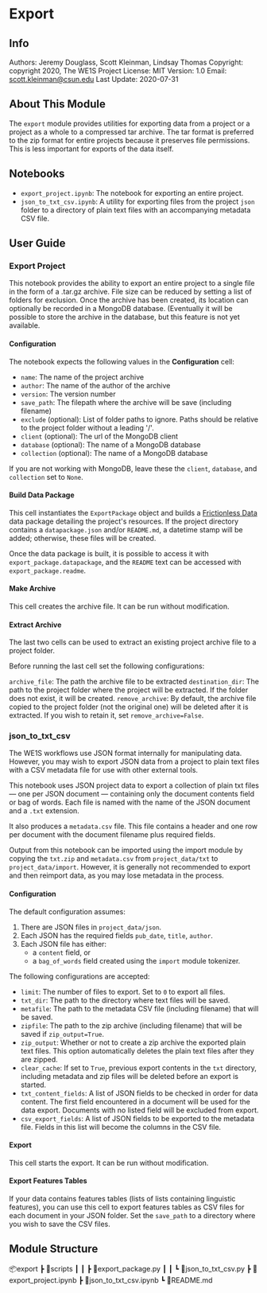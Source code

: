 # Export

## Info

Authors: Jeremy Douglass, Scott Kleinman, Lindsay Thomas
Copyright: copyright 2020, The WE1S Project
License: MIT
Version: 1.0
Email: scott.kleinman@csun.edu
Last Update: 2020-07-31

## About This Module

The `export` module provides utilities for exporting data from a project or a project as a whole to a compressed tar archive. The tar format is preferred to the zip format for entire projects because it preserves file permissions. This is less important for exports of the data itself.

## Notebooks

- `export_project.ipynb`: The notebook for exporting an entire project.
- `json_to_txt_csv.ipynb`: A utility for exporting files from the project `json` folder to a directory of plain text files with an accompanying metadata CSV file.

## User Guide

### Export Project

This notebook provides the ability to export an entire project to a single file in the form of a .tar.gz archive. File size can be reduced by setting a list of folders for exclusion. Once the archive has been created, its location can optionally be recorded in a MongoDB database. (Eventually it will be possible to store the archive in the database, but this feature is not yet available.

#### Configuration

The notebook expects the following values in the **Configuration** cell:

- `name`: The name of the project archive
- `author`: The name of the author of the archive
- `version`: The version number
- `save_path`: The filepath where the archive will be save (including filename)
- `exclude` (optional): List of folder paths to ignore. Paths should be relative to the project folder without a leading '/'.
- `client` (optional): The url of the MongoDB client
- `database` (optional): The name of a MongoDB database
- `collection` (optional): The name of a MongoDB database

If you are not working with MongoDB, leave these the `client`, `database`, and `collection` set to `None`.

#### Build Data Package

This cell instantiates the `ExportPackage` object and builds a <a href="https://frictionlessdata.io/" target="_blank">Frictionless Data</a> data package detailing the project's resources. If the project directory contains a `datapackage.json` and/or `README.md`, a datetime stamp will be added; otherwise, these files will be created.

Once the data package is built, it is possible to access it with `export_package.datapackage`, and the `README` text can be accessed with `export_package.readme`.

#### Make Archive

This cell creates the archive file. It can be run without modification.

#### Extract Archive

The last two cells can be used to extract an existing project archive file to a project folder. 

Before running the last cell set the following configurations:

`archive_file`: The path the archive file to be extracted
`destination_dir`: The path to the project folder where the project will be extracted. If the folder does not exist, it will be created.
`remove_archive`: By default, the archive file copied to the project folder (not the original one) will be deleted after it is extracted. If you wish to retain it, set `remove_archive=False`.


### json_to_txt_csv

The WE1S workflows use JSON format internally for manipulating data. However, you may wish to export JSON data from a project to plain text files with a CSV metadata file for use with other external tools.

This notebook uses JSON project data to export a collection of plain txt files &mdash; one per JSON document &mdash; containing only the document contents field or bag of words. Each file is named with the name of the JSON document and a `.txt` extension.

It also produces a `metadata.csv` file. This file contains a header and one row per document with the document filename plus required fields.

Output from this notebook can be imported using the import module by copying the `txt.zip` and `metadata.csv` from `project_data/txt` to `project_data/import`. However, it is generally not recommended to export and then reimport data, as you may lose metadata in the process.

#### Configuration

The default configuration assumes:

1. There are JSON files in `project_data/json`.
2. Each JSON has the required fields `pub_date`, `title`, `author`.
3. Each JSON file has either:
   - a `content` field, or
   - a `bag_of_words` field created using the `import` module tokenizer.

The following configurations are accepted:

- `limit`: The number of files to export. Set to `0` to export all files.
- `txt_dir`: The path to the directory where text files will be saved.
- `metafile`: The path to the metadata CSV file (including filename) that will be saved.
- `zipfile`: The path to the zip archive (including filename) that will be saved if `zip_output=True`.
- `zip_output`: Whether or not to create a zip archive the exported plain text files. This option automatically deletes the plain text files after they are zipped.
- `clear_cache`: If set to `True`, previous export contents in the `txt` directory, including metadata and zip files will be deleted before an export is started.
- `txt_content_fields`: A list of JSON fields to be checked in order for data content. The first field encountered in a document will be used for the data export. Documents with no listed field will be excluded from export.
- `csv_export_fields`: A list of JSON fields to be exported to the metadata file. Fields in this list will become the columns in the CSV file.

#### Export

This cell starts the export. It can be run without modification.

#### Export Features Tables

If your data contains features tables (lists of lists containing linguistic features), you can use this cell to export features tables as CSV files for each document in your JSON folder. Set the `save_path` to a directory where you wish to save the CSV files.

## Module Structure

📦export
 ┣ 📂scripts
 ┃ ┃ ┣ 📜export_package.py
 ┃ ┃ ┗ 📜json_to_txt_csv.py
 ┣ 📜export_project.ipynb
 ┣ 📜json_to_txt_csv.ipynb
 ┗ 📜README.md
